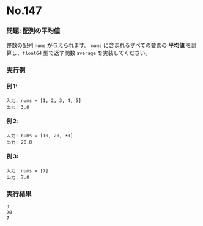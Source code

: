 # No.147

### 問題: 配列の平均値

整数の配列 `nums` が与えられます。
`nums` に含まれるすべての要素の **平均値** を計算し、`float64` 型で返す関数 `average` を実装してください。

### 実行例

#### 例 1:

```
入力: nums = [1, 2, 3, 4, 5]
出力: 3.0
```

#### 例 2:

```
入力: nums = [10, 20, 30]
出力: 20.0
```

#### 例 3:

```
入力: nums = [7]
出力: 7.0
```

### 実行結果

```sh
3
20
7
```
